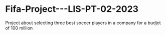 # Fifa-Project---LIS-PT-02-2023

Project about selecting three best soccer players in a company for a budjet of 100 million 

